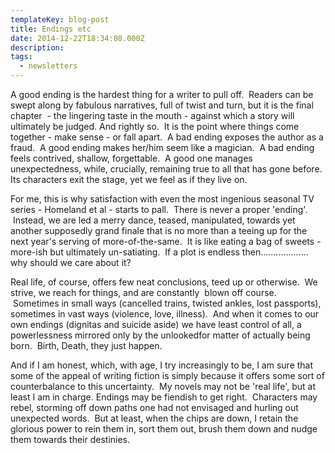 ```yaml
---
templateKey: blog-post
title: Endings etc
date: 2014-12-22T18:34:08.000Z
description:
tags:
  - newsletters
---
```


A good ending is the hardest thing for a writer to pull off.  Readers can be
swept along by fabulous narratives, full of twist and turn, but it is the final
chapter  - the lingering taste in the mouth - against which a story will
ultimately be judged. And rightly so.  It is the point where things come
together - make sense - or fall apart.  A bad ending exposes the author as a
fraud.  A good ending makes her/him seem like a magician.  A bad ending feels
contrived, shallow, forgettable.  A good one manages unexpectedness, while,
crucially, remaining true to all that has gone before. Its characters exit the
stage, yet we feel as if they live on.

For me, this is why satisfaction with even the most ingenious seasonal TV
series - Homeland et al - starts to pall.  There is never a proper 'ending'.
 Instead, we are led a merry dance, teased, manipulated, towards yet another
supposedly grand finale that is no more than a teeing up for the next year's
serving of more-of-the-same.  It is like eating a bag of sweets - more-ish but
ultimately un-satiating.  If a plot is endless then................... why
should we care about it?

Real life, of course, offers few neat conclusions, teed up or otherwise.  We
strive, we reach for things, and are constantly  blown off course.  Sometimes in
small ways (cancelled trains, twisted ankles, lost passports), sometimes in vast
ways (violence, love, illness).  And when it comes to our own endings (dignitas
and suicide aside) we have least control of all, a powerlessness mirrored only
by the unlookedfor matter of actually being born.  Birth, Death, they just
happen.

And if I am honest, which, with age, I try increasingly to be, I am sure that
some of the appeal of writing fiction is simply because it offers some sort of
counterbalance to this uncertainty.  My novels may not be 'real life', but at
least I am in charge. Endings may be fiendish to get right.  Characters may
rebel, storming off down paths one had not envisaged and hurling out unexpected
words.  But at least, when the chips are down, I retain the glorious power to
rein them in, sort them out, brush them down and nudge them towards their
destinies.
